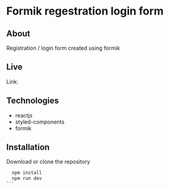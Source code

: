 # Formik regestration login form

## About

Registration / login form created using formik

## Live

Link:

## Technologies

- reactjs
- styled-components
- formik

## Installation

Download or clone the repository

````bash
  npm install
  npm run dev
```
````

